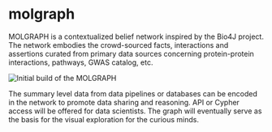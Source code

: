 # molgraph
MOLGRAPH is a contextualized belief network inspired by the Bio4J project. The network embodies the crowd-sourced facts, interactions and assertions curated from primary data sources concerning protein-protein interactions, pathways, GWAS catalog, etc.

![Initial build of the MOLGRAPH](https://github.com/wyu/molgraph/docs/images/molgraph-jun2015.png)

The summary level data from data pipelines or databases can be encoded in the network to promote data sharing and reasoning. API or Cypher access will be offered for data scientists. The graph will eventually serve as the basis for the visual exploration for the curious minds.

